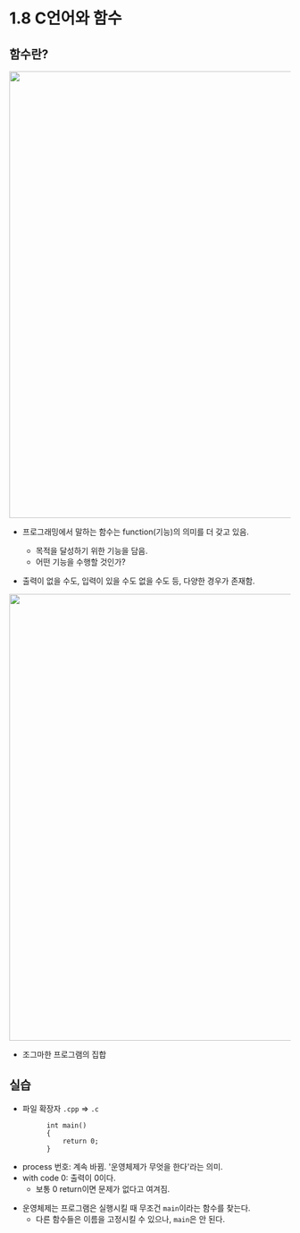 # 1.8 C언어와 함수

## 함수란?
<img src="https://github.com/uber9ma/following_C/blob/master/images/chapter1/start1.png?raw=true" width="800">

* 프로그래밍에서 말하는 함수는 function(기능)의 의미를 더 갖고 있음.
    - 목적을 달성하기 위한 기능을 담음.
    - 어떤 기능을 수행할 것인가?

* 출력이 없을 수도, 입력이 있을 수도 없을 수도 등, 다양한 경우가 존재함.

<img src="https://github.com/uber9ma/following_C/blob/master/images/chapter1/start2.png?raw=true" width="800">

* 조그마한 프로그램의 집합

## 실습
* 파일 확장자 `.cpp` => `.c`

            int main()
            {
                return 0;
            }

- process 번호: 계속 바뀜. '운영체제가 무엇을 한다'라는 의미.
- with code 0: 출력이 0이다.
    - 보통 0 return이면 문제가 없다고 여겨짐.
    
* 운영체제는 프로그램은 실행시킬 때 무조건 `main`이라는 함수를 찾는다.
    - 다른 함수들은 이름을 고정시킬 수 있으나, `main`은 안 된다.
